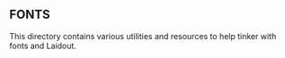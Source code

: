 FONTS
-----

This directory contains various utilities and resources to help tinker
with fonts and Laidout.


